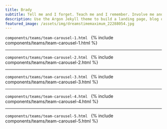 ```yaml
---
title: Brady  
subtitle: Tell me and I forget. Teach me and I remember. Involve me and I learn. Benjamin Franklin
description: Use the Argon Jekyll theme to build a landing page, blog or complete website.
featured_image: /assets/img/dreamstimemaximum_22288054.jpg
---
```


```components/teams/team-carousel-1.html ```
{% include components/teams/team-carousel-1.html %}

---
```components/teams/team-carousel-2.html ```
{% include components/teams/team-carousel-2.html %}

---
```components/teams/team-carousel-3.html ```
{% include components/teams/team-carousel-3.html %}

---
```components/teams/team-carousel-4.html ```
{% include components/teams/team-carousel-4.html %}

---
```components/teams/team-carousel-5.html ```
{% include components/teams/team-carousel-5.html %}